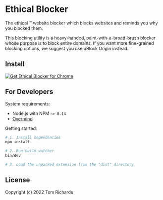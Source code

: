 # Ethical Blocker

The ethical :tm: website blocker which blocks websites and reminds you why you blocked them.

This blocking utility is a heavy-handed, paint-with-a-broad-brush blocker whose purpose is to block entire domains. If you want more fine-grained blocking options, we suggest you use uBlock Origin instead.

## Install

<a href="https://chrome.google.com/webstore/detail/ethical-blocker/adcbggkgllkljeliabhgmmkmpebhdbno"><img src="https://user-images.githubusercontent.com/3905798/152878025-69a67c54-755c-4581-bc73-a99a70dd267d.png" alt="Get Ethical Blocker for Chrome"></a>

## For Developers

System requirements:

 - Node.js with NPM `~> 8.14`
 - [Overmind](https://github.com/DarthSim/overmind)

Getting started:

```bash
# 1. Install dependencies
npm install

# 2. Run build watcher
bin/dev

# 3. Load the unpacked extension from the "dist" directory
```

## License

Copyright (c) 2022 Tom Richards

